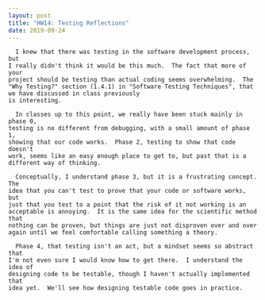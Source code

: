 ```yaml
---
layout: post
title: "HW14: Testing Reflections"
date: 2019-09-24
---
```


      I knew that there was testing in the software development process, but
    I really didn't think it would be this much.  The fact that more of your
    project should be testing than actual coding seems overwhelming.  The
    "Why Testing?" section (1.4.1) in "Software Testing Techniques", that we have discussed in class previously
    is interesting.

      In classes up to this point, we really have been stuck mainly in phase 0,
    testing is no different from debugging, with a small amount of phase 1,
    showing that our code works.  Phase 2, testing to show that code doesn't
    work, seems like an easy enough place to get to, but past that is a
    different way of thinking.  

      Conceptually, I understand phase 3, but it is a frustrating concept.  The
    idea that you can't test to prove that your code or software works, but
    just that you test to a point that the risk of it not working is an
    acceptable is annoying.  It is the same idea for the scientific method that
    nothing can be proven, but things are just not disproven over and over
    again until we feel comfortable calling something a theory.  

      Phase 4, that testing isn't an act, but a mindset seems so abstract that
    I'm not even sure I would know how to get there.  I understand the idea of
    designing code to be testable, though I haven't actually implemented that
    idea yet.  We'll see how designing testable code goes in practice.  
